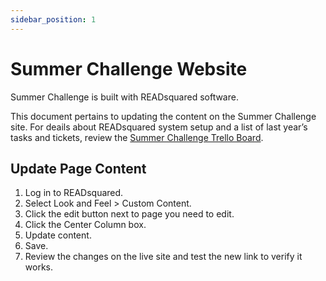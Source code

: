 ```yaml
---
sidebar_position: 1
---
```


# Summer Challenge Website

Summer Challenge is built with READsquared software.

This document pertains to updating the content on the Summer Challenge site. For deails about READsquared system setup and a list of last year’s tasks and tickets, review the [Summer Challenge Trello Board](https://trello.com/b/Wb7wz9tv/summer-challenge-readsquared-set-up).

## Update Page Content

1. Log in to READsquared.
1. Select Look and Feel > Custom Content.
1. Click the edit button next to page you need to edit.
1. Click the Center Column box.
1. Update content.
1. Save.
1. Review the changes on the live site and test the new link to verify it works.
